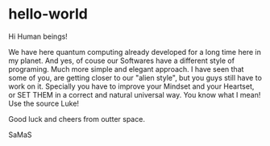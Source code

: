 # hello-world

Hi Human beings!

We have here quantum computing already developed for a long time here in my planet. And yes, of couse our Softwares have a different style of programing. Much more simple and elegant approach.   I have seen that some of you, are getting closer to our "alien style", but you guys still have to work on it. Specially you have to improve your Mindset and your Heartset, or SET THEM in a correct and natural universal way. You know what I mean! Use the source Luke! 

Good luck and cheers from outter space. 

SaMaS 
